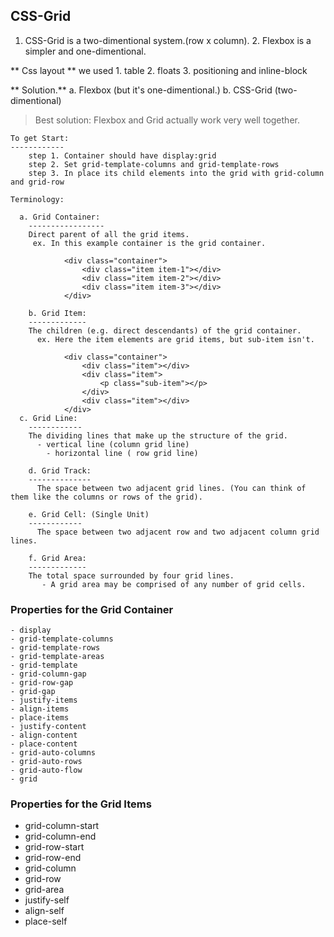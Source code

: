 ## CSS-Grid
  1. CSS-Grid is a two-dimentional system.(row x column).
	2. Flexbox  is a simpler and one-dimentional.
	
** Css layout **
	we used
		 1. table
		 2. floats
		 3. positioning and inline-block
		 
** Solution.**
		a. Flexbox  (but it's one-dimentional.)
		b. CSS-Grid (two-dimentional)
	
> Best solution:
		 Flexbox and Grid actually work very well together.
							 
	To get Start:
	------------
		step 1. Container should have display:grid
		step 2. Set grid-template-columns and grid-template-rows
		step 3. In place its child elements into the grid with grid-column and grid-row
		
	Terminology:
		
	  a. Grid Container:
		-----------------
		Direct parent of all the grid items.
		 ex. In this example container is the grid container.
		 
				<div class="container">
					<div class="item item-1"></div>
					<div class="item item-2"></div>
					<div class="item item-3"></div>
				</div>
	  
		b. Grid Item:
		-------------
		The children (e.g. direct descendants) of the grid container.
		  ex. Here the item elements are grid items, but sub-item isn't.
			
				<div class="container">
					<div class="item"></div> 
					<div class="item">
						<p class="sub-item"></p>
					</div>
					<div class="item"></div>
				</div>
	  c. Grid Line:
		------------
		The dividing lines that make up the structure of the grid.
		  - vertical line (column grid line)
			- horizontal line ( row grid line)
			
		d. Grid Track:
		--------------
		  The space between two adjacent grid lines. (You can think of them like the columns or rows of the grid).
			
		e. Grid Cell: (Single Unit)
		------------
		  The space between two adjacent row and two adjacent column grid lines.
		
		f. Grid Area:
		-------------
		The total space surrounded by four grid lines.
		   - A grid area may be comprised of any number of grid cells.

			 
### Properties for the Grid Container
	- display
	- grid-template-columns
	- grid-template-rows
	- grid-template-areas
	- grid-template
	- grid-column-gap
	- grid-row-gap
	- grid-gap
	- justify-items
	- align-items
	- place-items
	- justify-content
	- align-content
	- place-content
	- grid-auto-columns
	- grid-auto-rows
	- grid-auto-flow
	- grid
	
### Properties for the Grid Items
- grid-column-start
- grid-column-end
- grid-row-start
- grid-row-end
- grid-column
- grid-row
- grid-area
- justify-self
- align-self
- place-self

      	 